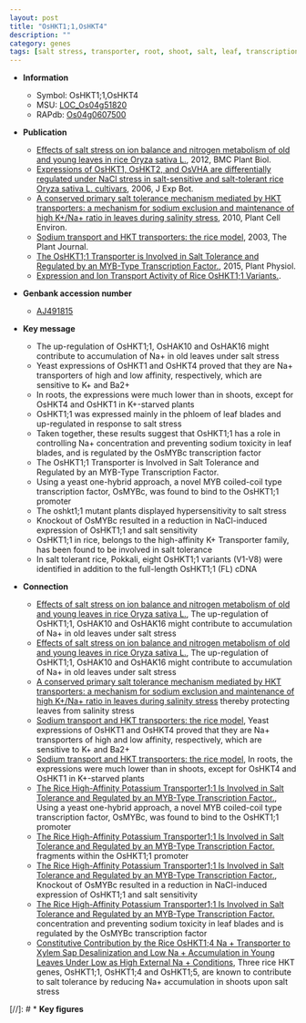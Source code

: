 ```yaml
---
layout: post
title: "OsHKT1;1,OsHKT4"
description: ""
category: genes
tags: [salt stress, transporter, root, shoot, salt, leaf, transcription factor, salt tolerance, tolerance, stress, phloem, Salt Sensitivity]
---
```


* **Information**  
    + Symbol: OsHKT1;1,OsHKT4  
    + MSU: [LOC_Os04g51820](http://rice.plantbiology.msu.edu/cgi-bin/ORF_infopage.cgi?orf=LOC_Os04g51820)  
    + RAPdb: [Os04g0607500](http://rapdb.dna.affrc.go.jp/viewer/gbrowse_details/irgsp1?name=Os04g0607500)  

* **Publication**  
    + [Effects of salt stress on ion balance and nitrogen metabolism of old and young leaves in rice Oryza sativa L.](http://www.ncbi.nlm.nih.gov/pubmed?term=Effects+of+salt+stress+on+ion+balance+and+nitrogen+metabolism+of+old+and+young+leaves+in+rice+Oryza+sativa+L.%5BTitle%5D), 2012, BMC Plant Biol.
    + [Expressions of OsHKT1, OsHKT2, and OsVHA are differentially regulated under NaCl stress in salt-sensitive and salt-tolerant rice Oryza sativa L. cultivars](http://www.ncbi.nlm.nih.gov/pubmed?term=Expressions+of+OsHKT1,+OsHKT2,+and+OsVHA+are+differentially+regulated+under+NaCl+stress+in+salt-sensitive+and+salt-tolerant+rice+Oryza+sativa+L.+cultivars%5BTitle%5D), 2006, J Exp Bot.
    + [A conserved primary salt tolerance mechanism mediated by HKT transporters: a mechanism for sodium exclusion and maintenance of high K+/Na+ ratio in leaves during salinity stress](http://www.ncbi.nlm.nih.gov/pubmed?term=A+conserved+primary+salt+tolerance+mechanism+mediated+by+HKT+transporters:+a+mechanism+for+sodium+exclusion+and+maintenance+of+high+K+/Na++ratio+in+leaves+during+salinity+stress%5BTitle%5D), 2010, Plant Cell Environ.
    + [Sodium transport and HKT transporters: the rice model](http://www.ncbi.nlm.nih.gov/pubmed?term=Sodium+transport+and+HKT+transporters:+the+rice+model%5BTitle%5D), 2003, The Plant Journal.
    + [The OsHKT1;1 Transporter is Involved in Salt Tolerance and Regulated by an MYB-Type Transcription Factor.](http://www.ncbi.nlm.nih.gov/pubmed?term=The+OsHKT1;1+Transporter+is+Involved+in+Salt+Tolerance+and+Regulated+by+an+MYB-Type+Transcription+Factor.%5BTitle%5D), 2015, Plant Physiol.
    + [Expression and Ion Transport Activity of Rice OsHKT1;1 Variants.](Basel).

* **Genbank accession number**  
    + [AJ491815](http://www.ncbi.nlm.nih.gov/nuccore/AJ491815)

* **Key message**  
    + The up-regulation of OsHKT1;1, OsHAK10 and OsHAK16 might contribute to accumulation of Na+ in old leaves under salt stress
    + Yeast expressions of OsHKT1 and OsHKT4 proved that they are Na+ transporters of high and low affinity, respectively, which are sensitive to K+ and Ba2+
    + In roots, the expressions were much lower than in shoots, except for OsHKT4 and OsHKT1 in K+-starved plants
    + OsHKT1;1 was expressed mainly in the phloem of leaf blades and up-regulated in response to salt stress
    + Taken together, these results suggest that OsHKT1;1 has a role in controlling Na+ concentration and preventing sodium toxicity in leaf blades, and is regulated by the OsMYBc transcription factor
    + The OsHKT1;1 Transporter is Involved in Salt Tolerance and Regulated by an MYB-Type Transcription Factor.
    + Using a yeast one-hybrid approach, a novel MYB coiled-coil type transcription factor, OsMYBc, was found to bind to the OsHKT1;1 promoter
    + The oshkt1;1 mutant plants displayed hypersensitivity to salt stress
    + Knockout of OsMYBc resulted in a reduction in NaCl-induced expression of OsHKT1;1 and salt sensitivity
    + OsHKT1;1 in rice, belongs to the high-affinity K+ Transporter family, has been found to be involved in salt tolerance
    + In salt tolerant rice, Pokkali, eight OsHKT1;1 variants (V1-V8) were identified in addition to the full-length OsHKT1;1 (FL) cDNA

* **Connection**  
    + [Effects of salt stress on ion balance and nitrogen metabolism of old and young leaves in rice Oryza sativa L.](http://www.ncbi.nlm.nih.gov/pubmed?term=Effects+of+salt+stress+on+ion+balance+and+nitrogen+metabolism+of+old+and+young+leaves+in+rice+Oryza+sativa+L.%5BTitle%5D), The up-regulation of OsHKT1;1, OsHAK10 and OsHAK16 might contribute to accumulation of Na+ in old leaves under salt stress
    + [Effects of salt stress on ion balance and nitrogen metabolism of old and young leaves in rice Oryza sativa L.](http://www.ncbi.nlm.nih.gov/pubmed?term=Effects+of+salt+stress+on+ion+balance+and+nitrogen+metabolism+of+old+and+young+leaves+in+rice+Oryza+sativa+L.%5BTitle%5D), The up-regulation of OsHKT1;1, OsHAK10 and OsHAK16 might contribute to accumulation of Na+ in old leaves under salt stress
    + [A conserved primary salt tolerance mechanism mediated by HKT transporters: a mechanism for sodium exclusion and maintenance of high K+/Na+ ratio in leaves during salinity stress](+) thereby protecting leaves from salinity stress
    + [Sodium transport and HKT transporters: the rice model](http://www.ncbi.nlm.nih.gov/pubmed?term=Sodium+transport+and+HKT+transporters:+the+rice+model%5BTitle%5D), Yeast expressions of OsHKT1 and OsHKT4 proved that they are Na+ transporters of high and low affinity, respectively, which are sensitive to K+ and Ba2+
    + [Sodium transport and HKT transporters: the rice model](http://www.ncbi.nlm.nih.gov/pubmed?term=Sodium+transport+and+HKT+transporters:+the+rice+model%5BTitle%5D), In roots, the expressions were much lower than in shoots, except for OsHKT4 and OsHKT1 in K+-starved plants
    + [The Rice High-Affinity Potassium Transporter1;1 Is Involved in Salt Tolerance and Regulated by an MYB-Type Transcription Factor.](http://www.ncbi.nlm.nih.gov/pubmed?term=The+Rice+High-Affinity+Potassium+Transporter1;1+Is+Involved+in+Salt+Tolerance+and+Regulated+by+an+MYB-Type+Transcription+Factor.%5BTitle%5D), Using a yeast one-hybrid approach, a novel MYB coiled-coil type transcription factor, OsMYBc, was found to bind to the OsHKT1;1 promoter
    + [The Rice High-Affinity Potassium Transporter1;1 Is Involved in Salt Tolerance and Regulated by an MYB-Type Transcription Factor.](C/T) fragments within the OsHKT1;1 promoter
    + [The Rice High-Affinity Potassium Transporter1;1 Is Involved in Salt Tolerance and Regulated by an MYB-Type Transcription Factor.](http://www.ncbi.nlm.nih.gov/pubmed?term=The+Rice+High-Affinity+Potassium+Transporter1;1+Is+Involved+in+Salt+Tolerance+and+Regulated+by+an+MYB-Type+Transcription+Factor.%5BTitle%5D), Knockout of OsMYBc resulted in a reduction in NaCl-induced expression of OsHKT1;1 and salt sensitivity
    + [The Rice High-Affinity Potassium Transporter1;1 Is Involved in Salt Tolerance and Regulated by an MYB-Type Transcription Factor.](+) concentration and preventing sodium toxicity in leaf blades and is regulated by the OsMYBc transcription factor
    + [Constitutive Contribution by the Rice OsHKT1;4 Na + Transporter to Xylem Sap Desalinization and Low Na + Accumulation in Young Leaves Under Low as High External Na + Conditions](http://www.ncbi.nlm.nih.gov/pubmed?term=Constitutive+Contribution+by+the+Rice+OsHKT1;4+Na+++Transporter+to+Xylem+Sap+Desalinization+and+Low+Na+++Accumulation+in+Young+Leaves+Under+Low+as+High+External+Na+++Conditions%5BTitle%5D),  Three rice HKT genes, OsHKT1;1, OsHKT1;4 and OsHKT1;5, are known to contribute to salt tolerance by reducing Na+ accumulation in shoots upon salt stress

[//]: # * **Key figures**  


